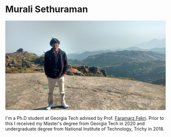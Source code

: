 # Murali Sethuraman

![](https://github.com/muralikgs11/muralikgs11.github.io/blob/master/murali.jpg)

I'm a Ph.D student at Georgia Tech advised by Prof. [Faramarz Fekri](http://fekri.ece.gatech.edu/). Prior to this I received my Master's degree from Georgia Tech in 2020 and undergraduate degree from National Institute of Technology, Trichy in 2018. 
